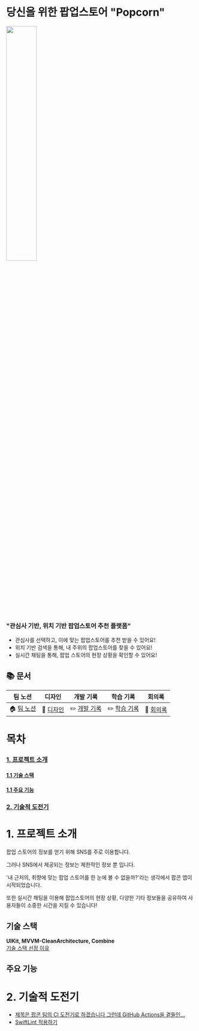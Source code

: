 # 당신을 위한 팝업스토어 "Popcorn"
<img src="https://github.com/user-attachments/assets/b3063ca0-93ac-4a28-b55d-8cbeff15ddd6" width=40%>

### "관심사 기반, 위치 기반 팝업스토어 추천 플랫폼"  
- 관심사를 선택하고, 이에 맞는 팝업스토어를 추천 받을 수 있어요!
- 위치 기반 검색을 통해, 내 주위의 팝업스토어를 찾을 수 있어요!
- 실시간 채팅을 통해, 팝업 스토어의 현장 상황을 확인할 수 있어요!

## 📚 문서
| 팀 노션 | 디자인 | 개발 기록 | 학습 기록 | 회의록 | 
|---|--- | --- | --- | --- |
| 🏠 [팀 노션](https://branch-cheque-736.notion.site/GDSC-Popcorn-10ab725a066580ea8373ca9d109e261a?pvs=4) | 🎨 [디자인](https://www.figma.com/design/DVerEwsns12Js5WtTijImy/popcorn?node-id=241-931&node-type=canvas&m=dev) | ✏️ [개발 기록](https://branch-cheque-736.notion.site/117b725a0665802ab262cb1ad21a2da3?pvs=4)| ✏️ [학습 기록](https://branch-cheque-736.notion.site/10db725a06658055ba23dcd0e67209a8?pvs=4)|📝 [회의록](https://branch-cheque-736.notion.site/181530912f794e299f71ceb453279fc5?pvs=4)


# 목차
### [1. 프로젝트 소개](https://github.com/GDSC-Popcorn/Popcorn-iOS/new/develop?filename=README.md#프로젝트-소개)
#### [1.1 기술 스택](https://github.com/GDSC-Popcorn/Popcorn-iOS/new/develop?filename=README.md#기술-스택)
#### [1.1 주요 기능](https://github.com/GDSC-Popcorn/Popcorn-iOS/new/develop?filename=README.md#주요-기능)
### [2. 기술적 도전기](https://github.com/GDSC-Popcorn/Popcorn-iOS/new/develop?filename=README.md#기술적-도전기)

# 1. 프로젝트 소개
팝업 스토어의 정보를 얻기 위해 SNS를 주로 이용합니다.  

그러나 SNS에서 제공되는 정보는 제한적인 정보 뿐 입니다.

'내 근처의, 취향에 맞는 팝업 스토어를 한 눈에 볼 수 없을까?'라는 생각에서 팝콘 앱이 시작되었습니다.  

또한 실시간 채팅을 이용해 팝업스토어의 현장 상황, 다양한 기타 정보들을 공유하여 사용자들이 소중한 시간을 지킬 수 있습니다!

## 기술 스택
**UIKit, MVVM-CleanArchitecture, Combine**  
[기술 스택 선정 이유](https://github.com/GDSC-Popcorn/Popcorn-iOS/wiki/iOS-기술-스택-소개-및-선정-이유)

## 주요 기능  

# 2. 기술적 도전기  
- [제목은 팝콘 팀의 CI 도전기로 하겠습니다 그런데 GitHub Actions을 곁들인…](https://branch-cheque-736.notion.site/CI-GitHub-Actions-117b725a066581838f19dffcfd495703?pvs=4)
- [SwiftLint 적용하기](https://branch-cheque-736.notion.site/SwiftLint-13ab725a06658039a908d82dba4a3d2b?pvs=4)

